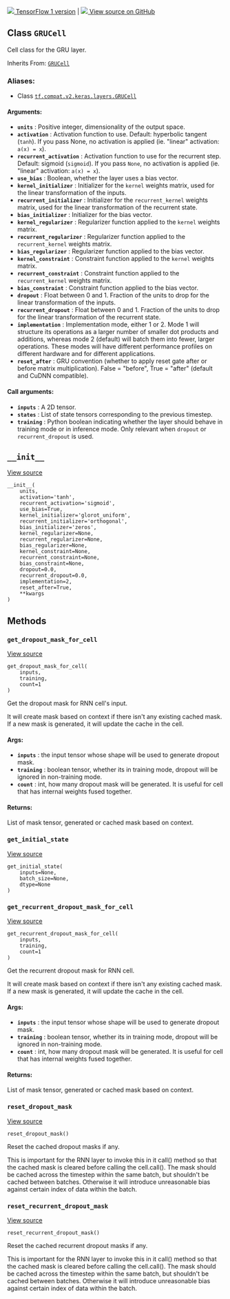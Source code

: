 [ ![](https://tensorflow.google.cn/images/tf_logo_32px.png) TensorFlow 1
version](/versions/r1.15/api_docs/python/tf/keras/layers/GRUCell) |  [
![](https://tensorflow.google.cn/images/GitHub-Mark-32px.png) View source on
GitHub
](https://github.com/tensorflow/tensorflow/blob/r2.0/tensorflow/python/keras/layers/recurrent_v2.py#L57-L143)  
  
  
## Class `GRUCell`

Cell class for the GRU layer.

Inherits From:
[`GRUCell`](https://tensorflow.google.cn/api_docs/python/tf/compat/v1/keras/layers/GRUCell)

### Aliases:

  * Class [`tf.compat.v2.keras.layers.GRUCell`](/api_docs/python/tf/keras/layers/GRUCell)

#### Arguments:

  * **`units`** : Positive integer, dimensionality of the output space.
  * **`activation`** : Activation function to use. Default: hyperbolic tangent (`tanh`). If you pass None, no activation is applied (ie. "linear" activation: `a(x) = x`).
  * **`recurrent_activation`** : Activation function to use for the recurrent step. Default: sigmoid (`sigmoid`). If you pass `None`, no activation is applied (ie. "linear" activation: `a(x) = x`).
  * **`use_bias`** : Boolean, whether the layer uses a bias vector.
  * **`kernel_initializer`** : Initializer for the `kernel` weights matrix, used for the linear transformation of the inputs.
  * **`recurrent_initializer`** : Initializer for the `recurrent_kernel` weights matrix, used for the linear transformation of the recurrent state.
  * **`bias_initializer`** : Initializer for the bias vector.
  * **`kernel_regularizer`** : Regularizer function applied to the `kernel` weights matrix.
  * **`recurrent_regularizer`** : Regularizer function applied to the `recurrent_kernel` weights matrix.
  * **`bias_regularizer`** : Regularizer function applied to the bias vector.
  * **`kernel_constraint`** : Constraint function applied to the `kernel` weights matrix.
  * **`recurrent_constraint`** : Constraint function applied to the `recurrent_kernel` weights matrix.
  * **`bias_constraint`** : Constraint function applied to the bias vector.
  * **`dropout`** : Float between 0 and 1. Fraction of the units to drop for the linear transformation of the inputs.
  * **`recurrent_dropout`** : Float between 0 and 1. Fraction of the units to drop for the linear transformation of the recurrent state.
  * **`implementation`** : Implementation mode, either 1 or 2. Mode 1 will structure its operations as a larger number of smaller dot products and additions, whereas mode 2 (default) will batch them into fewer, larger operations. These modes will have different performance profiles on different hardware and for different applications.
  * **`reset_after`** : GRU convention (whether to apply reset gate after or before matrix multiplication). False = "before", True = "after" (default and CuDNN compatible).

#### Call arguments:

  * **`inputs`** : A 2D tensor.
  * **`states`** : List of state tensors corresponding to the previous timestep.
  * **`training`** : Python boolean indicating whether the layer should behave in training mode or in inference mode. Only relevant when `dropout` or `recurrent_dropout` is used.

## `__init__`

[View
source](https://github.com/tensorflow/tensorflow/blob/r2.0/tensorflow/python/keras/layers/recurrent_v2.py#L106-L143)

    
    
    __init__(
        units,
        activation='tanh',
        recurrent_activation='sigmoid',
        use_bias=True,
        kernel_initializer='glorot_uniform',
        recurrent_initializer='orthogonal',
        bias_initializer='zeros',
        kernel_regularizer=None,
        recurrent_regularizer=None,
        bias_regularizer=None,
        kernel_constraint=None,
        recurrent_constraint=None,
        bias_constraint=None,
        dropout=0.0,
        recurrent_dropout=0.0,
        implementation=2,
        reset_after=True,
        **kwargs
    )
    

## Methods

### `get_dropout_mask_for_cell`

[View
source](https://github.com/tensorflow/tensorflow/blob/r2.0/tensorflow/python/keras/layers/recurrent.py#L1033-L1067)

    
    
    get_dropout_mask_for_cell(
        inputs,
        training,
        count=1
    )
    

Get the dropout mask for RNN cell's input.

It will create mask based on context if there isn't any existing cached mask.
If a new mask is generated, it will update the cache in the cell.

#### Args:

  * **`inputs`** : the input tensor whose shape will be used to generate dropout mask.
  * **`training`** : boolean tensor, whether its in training mode, dropout will be ignored in non-training mode.
  * **`count`** : int, how many dropout mask will be generated. It is useful for cell that has internal weights fused together.

#### Returns:

List of mask tensor, generated or cached mask based on context.

### `get_initial_state`

[View
source](https://github.com/tensorflow/tensorflow/blob/r2.0/tensorflow/python/keras/layers/recurrent.py#L1761-L1762)

    
    
    get_initial_state(
        inputs=None,
        batch_size=None,
        dtype=None
    )
    

### `get_recurrent_dropout_mask_for_cell`

[View
source](https://github.com/tensorflow/tensorflow/blob/r2.0/tensorflow/python/keras/layers/recurrent.py#L1069-L1105)

    
    
    get_recurrent_dropout_mask_for_cell(
        inputs,
        training,
        count=1
    )
    

Get the recurrent dropout mask for RNN cell.

It will create mask based on context if there isn't any existing cached mask.
If a new mask is generated, it will update the cache in the cell.

#### Args:

  * **`inputs`** : the input tensor whose shape will be used to generate dropout mask.
  * **`training`** : boolean tensor, whether its in training mode, dropout will be ignored in non-training mode.
  * **`count`** : int, how many dropout mask will be generated. It is useful for cell that has internal weights fused together.

#### Returns:

List of mask tensor, generated or cached mask based on context.

### `reset_dropout_mask`

[View
source](https://github.com/tensorflow/tensorflow/blob/r2.0/tensorflow/python/keras/layers/recurrent.py#L1009-L1019)

    
    
    reset_dropout_mask()
    

Reset the cached dropout masks if any.

This is important for the RNN layer to invoke this in it call() method so that
the cached mask is cleared before calling the cell.call(). The mask should be
cached across the timestep within the same batch, but shouldn't be cached
between batches. Otherwise it will introduce unreasonable bias against certain
index of data within the batch.

### `reset_recurrent_dropout_mask`

[View
source](https://github.com/tensorflow/tensorflow/blob/r2.0/tensorflow/python/keras/layers/recurrent.py#L1021-L1031)

    
    
    reset_recurrent_dropout_mask()
    

Reset the cached recurrent dropout masks if any.

This is important for the RNN layer to invoke this in it call() method so that
the cached mask is cleared before calling the cell.call(). The mask should be
cached across the timestep within the same batch, but shouldn't be cached
between batches. Otherwise it will introduce unreasonable bias against certain
index of data within the batch.

